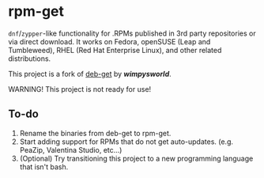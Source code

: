 # rpm-get

`dnf`/`zypper`-like functionality for .RPMs published in 3rd party repositories or via direct download. It works on Fedora, openSUSE (Leap and Tumbleweed), RHEL (Red Hat Enterprise Linux), and other related distributions.

This project is a fork of [deb-get](https://github.com/wimpysworld/deb-get) by **_wimpysworld_**.

WARNING! This project is not ready for use!

## To-do

1. Rename the binaries from deb-get to rpm-get.
2. Start adding support for RPMs that do not get auto-updates. (e.g. PeaZip, Valentina Studio, etc...)
3. (Optional) Try transitioning this project to a new programming language that isn't bash.
